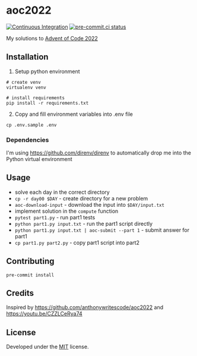 # aoc2022

[![Continuous Integration](https://github.com/kucera-lukas/aoc2022/actions/workflows/ci.yml/badge.svg)](https://github.com/kucera-lukas/aoc2022/actions/workflows/ci.yml)
[![pre-commit.ci status](https://results.pre-commit.ci/badge/github/kucera-lukas/aoc2022/main.svg)](https://results.pre-commit.ci/latest/github/kucera-lukas/aoc2022/main)

My solutions to [Advent of Code 2022](https://adventofcode.com/2022)

## Installation

1. Setup python environment

```shell
# create venv
virtualenv venv

# install requirements
pip install -r requirements.txt
```

2. Copy and fill environment variables into .env file

```shell
cp .env.sample .env
```

### Dependencies

I'm using https://github.com/direnv/direnv to automatically drop me into the
Python virtual environment

## Usage

- solve each day in the correct directory
- `cp -r day00 $DAY` - create directory for a new problem
- `aoc-download-input` - download the input into `$DAY/input.txt`
- implement solution in the `compute` function
- `pytest part1.py` - run part1 tests
- `python part1.py input.txt` - run the part1 script directly
- `python part1.py input.txt | aoc-submit --part 1` - submit answer for part1
- `cp part1.py part2.py` - copy part1 script into part2

## Contributing

```shell
pre-commit install
```

## Credits

Inspired by https://github.com/anthonywritescode/aoc2022 and https://youtu.be/CZZLCeRya74

## License

Developed under the [MIT](https://github.com/kucera-lukas/aoc2022/blob/master/LICENSE) license.
